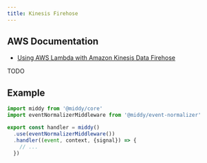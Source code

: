 ```yaml
---
title: Kinesis Firehose
---
```


## AWS Documentation
- [Using AWS Lambda with Amazon Kinesis Data Firehose](https://docs.aws.amazon.com/lambda/latest/dg/services-kinesisfirehose.html)

TODO

## Example
```javascript
import middy from '@middy/core'
import eventNormalizerMiddleware from '@middy/event-normalizer'

export const handler = middy()
  .use(eventNormalizerMiddleware())
  .handler((event, context, {signal}) => {
    // ...
  })
```
